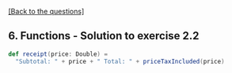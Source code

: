 [[Back to the questions]](../../06.%20Functions.md#exercise-2)

## 6. Functions - Solution to exercise 2.2

```scala
def receipt(price: Double) =
  "Subtotal: " + price + " Total: " + priceTaxIncluded(price)
```